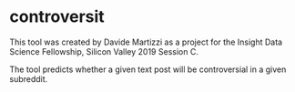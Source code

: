 # controversit

This tool was created by Davide Martizzi as a project for the Insight Data Science Fellowship, Silicon Valley 2019 Session C.

The tool predicts whether a given text post will be controversial in a given subreddit. 
